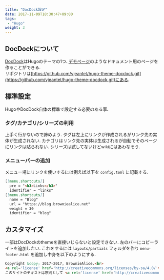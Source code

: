 ```yaml
---
title: "DocDock設定"
date: 2017-11-09T10:30:47+09:00
tags:
 - "Hugo"
weight: 3
---
```


## DocDockについて
[DocDock](https://themes.gohugo.io/docdock/)はHugoのテーマの1つ. [デモページ](https://themes.gohugo.io/theme/docdock/)のようなドキュメント用のページを作ることができる.  
リポジトリは[https://github.com/vjeantet/hugo-theme-docdock.git](https://github.com/vjeantet/hugo-theme-docdock.git)にある.

## 標準設定
HugoやDocDock自体の標準で設定する必要のある事.

### タグ/カテゴリ/シリーズの利用
上手く行かないので諦めよう. タグは左上にリンクが作成されるがリンク先の実体が生成されない. カテゴリはリンク先の実体は生成されるが自動でそのページにリンクは貼られない. シリーズは試してないけどwikiにはあわなそう.

### メニューバーの追加
メニュー場にリンクを使いするには例えば以下を `config.toml` に記載する.

```markdown
[[menu.shortcuts]]
  pre = "<h3>Links</h3>"
  identifier = "links"
[[menu.shortcuts]]
  name = "Blog"
  url = "https://blog.browniealice.net"
  weight = 30
  identifier = "blog"
```

## カスタマイズ
一部はDocDockのthemeを直接いじらないと設定できない.
左のバーにコピーライトを追加したい. これをするには `layouts/partials` フォルダを作り `menu-footer.html` を追加し中身を以下のようにする.

```markdown
Copyright &copy; 2017-2017, BrownieAlice.<br>
<a rel='license' href='http://creativecommons.org/licenses/by-sa/4.0/'><img alt='クリエイティブ・コモンズ・ライセンス' style='border-width:0' src='https://i.creativecommons.org/l/by-sa/4.0/80x15.png' /></a><br>
このサイトのテキストは原則として <a rel='license' href='http://creativecommons.org/licenses/by-sa/4.0/'>クリエイティブ・コモンズ 表示 - 継承 4.0 国際 ライセンス</a> の下に提供されています.
```
